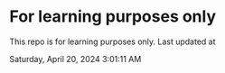 # For learning purposes only
This repo is for learning purposes only.
Last updated at

Saturday, April 20, 2024 3:01:11 AM

